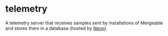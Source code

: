 # telemetry

A telemetry server that receives samples sent by installations of Mergeable and stores them in a database (hosted by [Neon](https://neon.tech/)).
